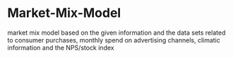 # Market-Mix-Model
market mix model based on the given information and the data sets related to consumer purchases, monthly spend on advertising channels, climatic information and the NPS/stock index
